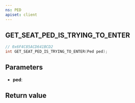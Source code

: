 ```yaml
---
ns: PED
apiset: client
---
```

## GET_SEAT_PED_IS_TRYING_TO_ENTER

```c
// 0x6F4C85ACD641BCD2
int GET_SEAT_PED_IS_TRYING_TO_ENTER(Ped ped);
```


## Parameters
* **ped**:

## Return value

